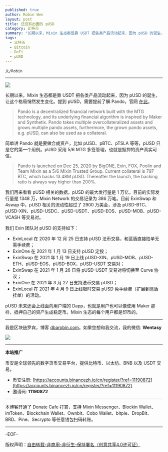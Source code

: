 ```yaml
---
published: true
author: Robin Wen
layout: post
title: 还没有出圈的 pUSD
category: 比特币
summary: "长期以来，Mixin 生态都是靠 USDT 把各类产品流动起来，因为 pUSD 的诞生，让这个格局悄然发生变化。提到 pUSD，需要提前了解 Pando，官网在此。我们再来看看 pUSD 相关的数据。pUSD 的最大发行量是 1 万亿，目前的实际发行量是 1348 万，Mixin Network 的交易记录为 386 万笔。目前 ExinSwap 和 4swap 中，pUSD 相关的流动性超过了 2900 万美金，涉及 pUSD-BTC、pUSD-XIN、pUSD-USDC、pUSD-USDT、pUSD-EOS、pUSD-MOB、pUSD-VCASH 等交易对。"
tags:
  - 比特币
  - Bitcoin
  - DeFi
  - pUSD
---
```


`文/Robin`

***

![](https://cdn.dbarobin.com/ub89lhj.png)

长期以来，Mixin 生态都是靠 USDT 把各类产品流动起来，因为 pUSD 的诞生，让这个格局悄然发生变化。提到 pUSD，需要提前了解 Pando，官网 [在此](https://pando.im/)。

> Pando is a decentralized financial network built with the MTG technology, and its underlying financial algorithm is inspired by Maker and Synthetix. Pando takes multiple overcollateralized assets and grows multiple pando assets, furthermore, the grown pando assets, e.g. pUSD, can also be used as a collateral.

简单讲 Pando 就是要做合成资产，比如 pUSD、pBTC、pTSLA 等等，pUSD 只是它的第一个用例。pUSD 采用 5/6 MTG 多签管理，也就是抵押的资产真实可信。

> Pando is launched on Dec 25, 2020 by BigONE, Exin, FOX, Poolin and Team Mixin as a 5/6 Mixin Trusted Group. Current collateral is 797 BTC, which backs 13.48M pUSD. Thereafter the launch, the backing ratio is always way higher than 200%.

我们再来看看 pUSD 相关的数据。pUSD 的最大发行量是 1 万亿，目前的实际发行量是 1348 万，Mixin Network 的交易记录为 386 万笔。目前 ExinSwap 和 4swap 中，pUSD 相关的流动性超过了 2900 万美金，涉及 pUSD-BTC、pUSD-XIN、pUSD-USDC、pUSD-USDT、pUSD-EOS、pUSD-MOB、pUSD-VCASH 等交易对。

我们 Exin 团队对 pUSD 的支持如下：

* ExinLocal 在 2020 年 12 月 25 日支持 pUSD 法币交易，和蓝盾直接拍单无需手续费；
* ExinOne 在 2021 年 1 月 13 日支持 pUSD 定投；
* ExinSwap 在 2021 年 1 月 19 日上线 pUSD-XIN、pUSD-MOB、pUSD-ETH、pUSD-EOS、pUSD-BOX、pUSD-USDT 交易对；
* ExinSwap 在 2021 年 1 月 26 日将 pUSD-USDT 交易对将切换至 Curve 协议；
* ExinOne 在 2021 年 3 月 27 日支持法币交易 pUSD；
* ExinLocal 在 2021 年 4 月 9 日上线限时交易 pUSD 免手续费（扩展到蓝盾挂单）的活动。

pUSD 未来还会上线面向用户端的 Dapp，也就是用户也可以像使用 Maker 那样，抵押自己的资产生成稳定币。Mixin 生态的每个用户都是印币的。

***

我是区块链罗宾，博客 [dbarobin.com](https://dbarobin.com/)。如果您想和我交流，我的微信: **Wentasy**

![](https://cdn.dbarobin.com/v4yywe2.png)

***

**本站推广**

币安是全球领先的数字货币交易平台，提供比特币、以太坊、BNB 以及 USDT 交易。

* 币安注册: [https://accounts.binancezh.io/cn/register/?ref=11190872](https://accounts.binancezh.io/cn/register/?ref=11190872)
* 邀请码: **11190872**

***

本博客开通了 Donate Cafe 打赏，支持 Mixin Messenger、Blockin Wallet、imToken、Blockchain Wallet、Ownbit、Cobo Wallet、bitpie、DropBit、BRD、Pine、Secrypto 等任意钱包扫码转账。

<center>
    <div class="--donate-button"
         data-button-id="f8b9df0d-af9a-460d-8258-d3f435445075"
    ></div>
</center>

***

–EOF–

版权声明：[自由转载-非商用-非衍生-保持署名（创意共享4.0许可证）](http://creativecommons.org/licenses/by-nc-nd/4.0/deed.zh)